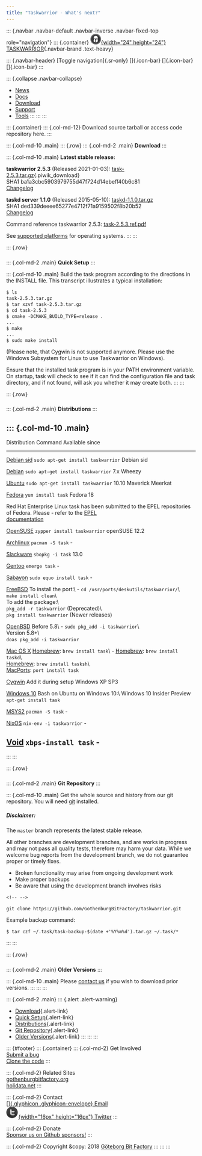 ```yaml
---
title: "Taskwarrior - What's next?"
---
```


::: {.navbar .navbar-default .navbar-inverse .navbar-fixed-top role="navigation"}
::: {.container}
[![](/images/tw-s.png){width="24" height="24"} TASKWARRIOR](/){.navbar-brand
.text-heavy}

::: {.navbar-header}
[Toggle navigation]{.sr-only} []{.icon-bar} []{.icon-bar} []{.icon-bar}
:::

::: {.collapse .navbar-collapse}
-   [News](/news/)
-   [Docs](/docs/)
-   [Download](/download/)
-   [Support](/support/)
-   [Tools](/tools/)
:::
:::
:::

::: {.container}
::: {.col-md-12}
Download source tarball or access code repository here.
:::

::: {.col-md-10 .main}
::: {.row}
::: {.col-md-2 .main}
**Download**
:::

::: {.col-md-10 .main}
**Latest stable release:**

**taskwarrior 2.5.3** (Released 2021-01-03):
[task-2.5.3.tar.gz](/download/task-2.5.3.tar.gz){.piwik_download}\
SHA1 ba1a3cbc5903979755d47f724d14ebeff40b6c81\
[Changelog](https://github.com/GothenburgBitFactory/taskwarrior/blob/master/ChangeLog)

**taskd server 1.1.0** (Released 2015-05-10):
[taskd-1.1.0.tar.gz](/download/taskd-1.1.0.tar.gz)\
SHA1 ded339deeee65277e4712f71a9159502f8b20b52\
[Changelog](https://github.com/GothenburgBitFactory/taskserver/blob/master/ChangeLog)

Command reference taskwarrior 2.5.3:
[task-2.5.3.ref.pdf](/download/task-2.5.3.ref.pdf)

See [supported platforms](#dist) for operating systems.
:::
:::

::: {.row}
### 

::: {.col-md-2 .main}
**Quick Setup**
:::

::: {.col-md-10 .main}
Build the task program according to the directions in the INSTALL file. This
transcript illustrates a typical installation:

    $ ls
    task-2.5.3.tar.gz
    $ tar xzvf task-2.5.3.tar.gz
    $ cd task-2.5.3
    $ cmake -DCMAKE_BUILD_TYPE=release .
    ...
    $ make
    ...
    $ sudo make install

(Please note, that Cygwin is not supported anymore. Please use the Windows
Subsystem for Linux to use Taskwarrior on Windows).

Ensure that the installed task program is in your PATH environment variable. On
startup, task will check to see if it can find the configuration file and task
directory, and if not found, will ask you whether it may create both.
:::
:::

::: {.row}
### 

::: {.col-md-2 .main}
**Distributions**
:::

::: {.col-md-10 .main}
  -------------------------------------------------------------------------------------------------------------------------------------------------------------------------------------
  Distribution                                                                            Command                                                            Available since
  --------------------------------------------------------------------------------------- ------------------------------------------------------------------ --------------------------
  [Debian sid](https://packages.debian.org/sid/utils/taskwarrior)                         `sudo apt-get install taskwarrior`                                 Debian sid

  [Debian](https://backports.debian.org/Instructions/)                                    `sudo apt-get install taskwarrior`                                 7.x Wheezy

  [Ubuntu](https://packages.ubuntu.com/search?keywords=taskwarrior)                       `sudo apt-get install taskwarrior`                                 10.10 Maverick Meerkat

  [Fedora](https://apps.fedoraproject.org/packages/task)                                  `yum install task`                                                 Fedora 18

  Red Hat Enterprise Linux                                                                task has been submitted to the EPEL repositories of Fedora. Please \-
                                                                                          refer to the [EPEL                                                 
                                                                                          documentation](https://fedoraproject.org/wiki/EPEL/FAQ#howtouse)   

  [OpenSUSE](https://software.opensuse.org/package/taskwarrior?search_term=taskwarrior)   `zypper install taskwarrior`                                       openSUSE 12.2

  [Archlinux](https://www.archlinux.org/packages/community/x86_64/task/)                  `pacman -S task`                                                   \-

  [Slackware](https://slackbuilds.org/repository/14.0/office/task/)                       `sbopkg -i task`                                                   13.0

  [Gentoo](https://packages.gentoo.org/package/app-misc/task)                             `emerge task`                                                      \-

  [Sabayon](https://www.sabayon.org/)                                                     `sudo equo install task`                                           \-

  [FreeBSD](https://www.freshports.org/deskutils/taskwarrior)                             To install the port:\                                              \-
                                                                                          `cd /usr/ports/deskutils/taskwarrior/`\                            
                                                                                          `make install clean`\                                              
                                                                                          To add the package:\                                               
                                                                                          `pkg_add -r taskwarrior` (Deprecated)\                             
                                                                                          `pkg install taskwarrior` (Newer releases)                         

  [OpenBSD](https://www.openbsd.org/cgi-bin/cvsweb/ports/productivity/taskwarrior/)       Before 5.8\                                                        \-
                                                                                          `sudo pkg_add -i taskwarrior`\                                     
                                                                                          Version 5.8+\                                                      
                                                                                          `doas pkg_add -i taskwarrior`                                      

  [Mac OS X](https://github.com/Homebrew/homebrew-core/blob/master/Formula/task.rb)       [Homebrew](https://brew.sh/): `brew install task`\                 \-
                                                                                          [Homebrew](https://brew.sh/): `brew install taskd`\                
                                                                                          [Homebrew](https://brew.sh/): `brew install tasksh`\               
                                                                                          [MacPorts](https://www.macports.org/): `port install task`         

  [Cygwin](https://cygwin.com/cgi-bin2/package-grep.cgi?grep=task%2F)                     Add it during setup                                                Windows XP SP3

  [Windows 10](https://www.microsoft.com/en-us/software-download/windows10/)              Bash on Ubuntu on Windows 10:\                                     Windows 10 Insider Preview
                                                                                          `apt-get install task`                                             

  [MSYS2](https://msys2.github.io)                                                        `pacman -S task`                                                   \-

  [NixOS](https://nixos.org/)                                                             `nix-env -i taskwarrior`                                           \-

  [Void](https://voidlinux.org/)                                                          `xbps-install task`                                                \-
  -------------------------------------------------------------------------------------------------------------------------------------------------------------------------------------
:::
:::

::: {.row}
### 

::: {.col-md-2 .main}
**Git Repository**
:::

::: {.col-md-10 .main}
Get the whole source and history from our git repository. You will need
[git](https://git-scm.com) installed.

##### Disclaimer:

The `master` branch represents the latest stable release.

All other branches are development branches, and are works in progress and may
not pass all quality tests, therefore may harm your data. While we welcome bug
reports from the development branch, we do not guarantee proper or timely fixes.

-   Broken functionality may arise from ongoing development work
-   Make proper backups
-   Be aware that using the development branch involves risks

```{=html}
<!-- -->
```
    git clone https://github.com/GothenburgBitFactory/taskwarrior.git

Example backup command:

    $ tar czf ~/.task/task-backup-$(date +'%Y%m%d').tar.gz ~/.task/*
:::
:::

::: {.row}
### 

::: {.col-md-2 .main}
**Older Versions**
:::

::: {.col-md-10 .main}
Please [contact us](mailto:support@taskwarrior.org) if you wish to download
prior versions.
:::
:::
:::

::: {.col-md-2 .main}
::: {.alert .alert-warning}
-   [Download](#download){.alert-link}
-   [Quick Setup](#setup){.alert-link}
-   [Distributions](#dist){.alert-link}
-   [Git Repository](#git){.alert-link}
-   [Older Versions](#older){.alert-link}
:::
:::
:::

::: {#footer}
::: {.container}
::: {.col-md-2}
Get Involved\
[Submit a bug](https://github.com/GothenburgBitFactory/taskwarrior/issues)\
[Clone the code](https://github.com/GothenburgBitFactory/taskwarrior)
:::

::: {.col-md-2}
Related Sites\
[gothenburgbitfactory.org](https://gothenburgbitfactory.org)\
[holidata.net](https://holidata.net)
:::

::: {.col-md-2}
Contact\
[[]{.glyphicon .glyphicon-envelope} Email](mailto:support@taskwarrior.org)\
[![](/images/twitter_dark.png){width="16px" height="16px"}
Twitter](https://twitter.com/taskwarrior)
:::

::: {.col-md-2}
Donate\
[Sponsor us on Github
sponsors!](https://github.com/sponsors/GothenburgBitFactory)
:::

::: {.col-md-2}
Copyright &copy: 2018 [Göteborg Bit Factory](/about.html)
:::
:::
:::
